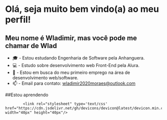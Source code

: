 <!--
# Olá, seja bom vindo(a) 👋

## Sobre mim 😺:

Olá, tudo bem? Eu me chamo Wladimir (Wlad) Oliveira, sou um garoto brasileiro que sonha em um dia poder trabalhar fora do Brasil em busca de enriquecer ainda mais o meu portfólio. Atualmente estou cursando o Bacharel em Engenharia de Software pela Faculdade Anhanguera, além de outros cursos sobre tecnologia pelo canal [Curso em Vídeo](https://www.youtube.com/@CursoemVideo) la no YouTube.

Para quem quer saber um pouco mais sobre mim, aqui estão as minhas redes sociais:

* Meu canal no YouTube -> [Canal](https://www.youtube.com/@unwlad)
* Meu perfil no Linkedin -> [Linkedin](https://www.linkedin.com/in/moraeswladimir/)
* Meu perfil no Instagram -> [Instagram](https://www.instagram.com/wladoliveira_/)

Translating

## About Me 😺:

Hello, is everything ok? My name is Wladimir (Wlad) Oliveira, I'm a Brazilian boy who dreams of one day being able to work outside Brazil in search of enriching my portfolio even further. I am currently studying my bachelor's degree in Software Engineering at Faculdade Anhanguera, in addition to other technology courses through the [Video Course](https://www.youtube.com/@CursoemVideo) on the YouTube channel.

For those who want to know a little more about me, here are my social networks:

* My channel on YouTube -> [Channel](https://www.youtube.com/@unwlad)
* My profile on Linkedin -> [Linkedin](https://www.linkedin.com/in/moraeswladimir/)
* My profile on Instagram -> [Instagram](https://www.instagram.com/wladoliveira_/)
-->
# Olá, seja muito bem vindo(a) ao meu perfil!
## Meu nome é Wladimir, mas você pode me chamar de Wlad

* :mortar_board: - Estou estudando Engenharia de Software pela Anhanguera.
* :computer: - Estudo sobre desenvolvimento web Front-End pela Alura.
* :triangular_flag_on_post: - Estou em busca do meu primeiro emprego na área de desenvolvimento web/software.
* :mailbox: - Email para contato: wladimir2020moraes@outlook.com

##Estou aprendendo

            <link rel="stylesheet" type='text/css' href="https://cdn.jsdelivr.net/gh/devicons/devicon@latest/devicon.min.css" width="40px" height="40px"/>
          
